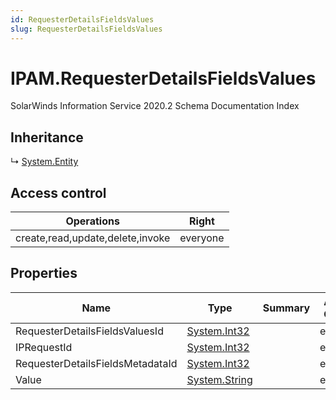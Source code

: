 ```yaml
---
id: RequesterDetailsFieldsValues
slug: RequesterDetailsFieldsValues
---
```


# IPAM.RequesterDetailsFieldsValues

SolarWinds Information Service 2020.2 Schema Documentation Index

## Inheritance

↳ [System.Entity](./../System/Entity)

## Access control

| Operations | Right |
| ------ | ------ |
| create,read,update,delete,invoke | everyone |

## Properties

| Name | Type | Summary | Access Control |
| ------ | ------ | ------ | ------ |
| RequesterDetailsFieldsValuesId | [System.Int32](https://docs.microsoft.com/en-us/dotnet/api/system.int32) |  | everyone |
| IPRequestId | [System.Int32](https://docs.microsoft.com/en-us/dotnet/api/system.int32) |  | everyone |
| RequesterDetailsFieldsMetadataId | [System.Int32](https://docs.microsoft.com/en-us/dotnet/api/system.int32) |  | everyone |
| Value | [System.String](https://docs.microsoft.com/en-us/dotnet/api/system.string) |  | everyone |

